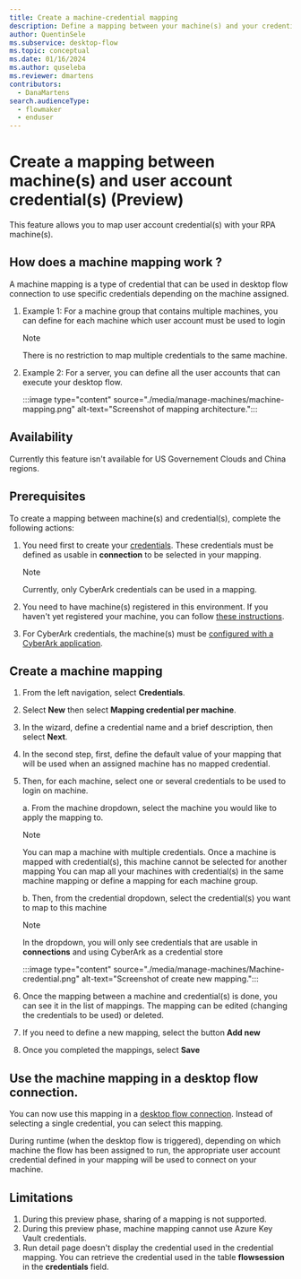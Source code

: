 ```yaml
---
title: Create a machine-credential mapping
description: Define a mapping between your machine(s) and your credential(s) that will be used in your desktop flow connection.
author: QuentinSele
ms.subservice: desktop-flow
ms.topic: conceptual
ms.date: 01/16/2024
ms.author: quseleba
ms.reviewer: dmartens
contributors:
  - DanaMartens
search.audienceType: 
  - flowmaker
  - enduser
---
```


# Create a mapping between machine(s) and user account credential(s) (Preview)

This feature allows you to map user account credential(s) with your RPA machine(s).

## How does a machine mapping work ?

A machine mapping is a type of credential that can be used in desktop flow connection to use specific credentials depending on the machine assigned.

1. Example 1: For a machine group that contains multiple machines, you can define for each machine which user account must be used to login
    > [!NOTE]
    > There is no restriction to map multiple credentials to the same machine.
    
2. Example 2: For a server, you can define all the user accounts that can execute your desktop flow.

    :::image type="content" source="./media/manage-machines/machine-mapping.png" alt-text="Screenshot of mapping architecture.":::

## Availability 

Currently this feature isn't available for US Governement Clouds and China regions.

## Prerequisites

To create a mapping between machine(s) and credential(s), complete the following actions:
1. You need first to create your [credentials](create-cyberark-credential.md). These credentials must be defined as usable in **connection** to be selected in your mapping.

    > [!NOTE]
    > Currently, only CyberArk credentials can be used in a mapping.

2. You need to have machine(s) registered in this environment. If you haven't yet registered your machine, you can follow [these instructions](manage-machines.md).  
3. For CyberArk credentials, the machine(s) must be [configured with a CyberArk application](create-cyberark-credential.md).

## Create a machine mapping

1. From the left navigation, select **Credentials**.
1. Select **New** then select **Mapping credential per machine**.
1. In the wizard, define a credential name and a brief description, then select **Next**.
1. In the second step, first, define the default value of your mapping that will be used when an assigned machine has no mapped credential.
1. Then, for each machine, select one or several credentials to be used to login on machine.
   
    a. From the machine dropdown, select the machine you would like to apply the mapping to.

      > [!NOTE]
      > You can map a machine with multiple credentials.
      > Once a machine is mapped with credential(s), this machine cannot be selected for another mapping
      > You can map all your machines with credential(s) in the same machine mapping or define a mapping for each machine group.

    b. Then, from the credential dropdown, select the credential(s) you want to map to this machine

     > [!NOTE]
     > In the dropdown, you will only see credentials that are usable in **connections** and using CyberArk as a credential store

    :::image type="content" source="./media/manage-machines/Machine-credential.png" alt-text="Screenshot of create new mapping.":::

1. Once the mapping between a machine and credential(s) is done, you can see it in the list of mappings. The mapping can be edited (changing the credentials to be used) or deleted.
1. If you need to define a new mapping, select the button **Add new**
1. Once you completed the mappings, select **Save**

## Use the machine mapping in a desktop flow connection.

You can now use this mapping in a [desktop flow connection](deskop-flow-connections.md). Instead of selecting a single credential, you can select this mapping.

During runtime (when the desktop flow is triggered), depending on which machine the flow has been assigned to run, the appropriate user account credential defined in your mapping will be used to connect on your machine.

## Limitations

1. During this preview phase, sharing of a mapping is not supported.
2. During this preview phase, machine mapping cannot use Azure Key Vault credentials.
3. Run detail page doesn't display the credential used in the credential mapping. You can retrieve the credential used in the table **flowsession** in the **credentials** field.



